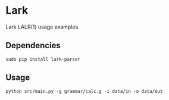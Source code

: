 # Lark


Lark LALR(1) usage examples.


## Dependencies

```
sudo pip install lark-parser
```


## Usage

```
python src/main.py -g grammar/calc.g -i data/in -o data/out
```

